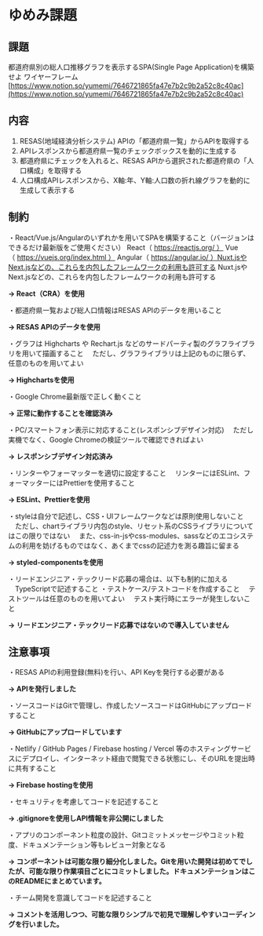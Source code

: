 # ゆめみ課題

## 課題

都道府県別の総人口推移グラフを表示するSPA(Single Page Application)を構築せよ
ワイヤーフレーム
[https://www.notion.so/yumemi/7646721865fa47e7b2c9b2a52c8c40ac](https://www.notion.so/yumemi/7646721865fa47e7b2c9b2a52c8c40ac)

## 内容

1. RESAS(地域経済分析システム) APIの「都道府県一覧」からAPIを取得する
2. APIレスポンスから都道府県一覧のチェックボックスを動的に生成する
3. 都道府県にチェックを入れると、RESAS APIから選択された都道府県の「人口構成」を取得する
4. 人口構成APIレスポンスから、X軸:年、Y軸:人口数の折れ線グラフを動的に生成して表示する

## 制約

・React/Vue.js/Angularのいずれかを用いてSPAを構築すること（バージョンはできるだけ最新版をご使用ください）
React（ https://reactjs.org/ ）
Vue（ https://vuejs.org/index.html ）
Angular（ https://angular.io/ ）Nuxt.jsやNext.jsなどの、これらを内包したフレームワークの利用も許可する
Nuxt.jsやNext.jsなどの、これらを内包したフレームワークの利用も許可する

**→ React（CRA）を使用**

・都道府県一覧および総人口情報はRESAS APIのデータを用いること

**→ RESAS APIのデータを使用**

・グラフは Highcharts や Rechart.js などのサードパーティ製のグラフライブラリを用いて描画すること
　ただし、グラフライブラリは上記のものに限らず、任意のものを用いてよい

**→ Highchartsを使用**

・Google Chrome最新版で正しく動くこと

**→ 正常に動作することを確認済み**

・PC/スマートフォン表示に対応すること(レスポンシブデザイン対応)
　ただし実機でなく、Google Chromeの検証ツールで確認できればよい

**→ レスポンシブデザイン対応済み**

・リンターやフォーマッターを適切に設定すること
　リンターにはESLint、フォーマッターにはPrettierを使用すること

**→ ESLint、Prettierを使用**

・styleは自分で記述し、CSS・UIフレームワークなどは原則使用しないこと
　ただし、chartライブラリ内包のstyle、リセット系のCSSライブラリについてはこの限りではない
　また、css-in-jsやcss-modules、sassなどのエコシステムの利用を妨げるものではなく、あくまでcssの記述力を測る趣旨に留まる

**→ styled-componentsを使用**

・リードエンジニア・テックリード応募の場合は、以下も制約に加える
　TypeScriptで記述すること
・テストケース/テストコードを作成すること
　テストツールは任意のものを用いてよい
　テスト実行時にエラーが発生しないこと

**→ リードエンジニア・テックリード応募ではないので導入していません**

## 注意事項

・RESAS APIの利用登録(無料)を行い、API Keyを発行する必要がある

**→ APIを発行しました**

・ソースコードはGitで管理し、作成したソースコードはGitHubにアップロードすること

**→ GitHubにアップロードしています**

・Netlify / GitHub Pages / Firebase hosting / Vercel 等のホスティングサービスにデプロイし、インターネット経由で閲覧できる状態にし、そのURLを提出時に共有すること

**→ Firebase hostingを使用**

・セキュリティを考慮してコードを記述すること

**→ .gitignoreを使用しAPI情報を非公開にしました**

・アプリのコンポーネント粒度の設計、Gitコミットメッセージやコミット粒度、ドキュメンテーション等もレビュー対象となる

**→ コンポーネントは可能な限り細分化しました。Gitを用いた開発は初めてでしたが、可能な限り作業項目ごとにコミットしました。ドキュメンテーションはこのREADMEにまとめています。**

・チーム開発を意識してコードを記述すること

**→ コメントを活用しつつ、可能な限りシンプルで初見で理解しやすいコーディングを行いました。**